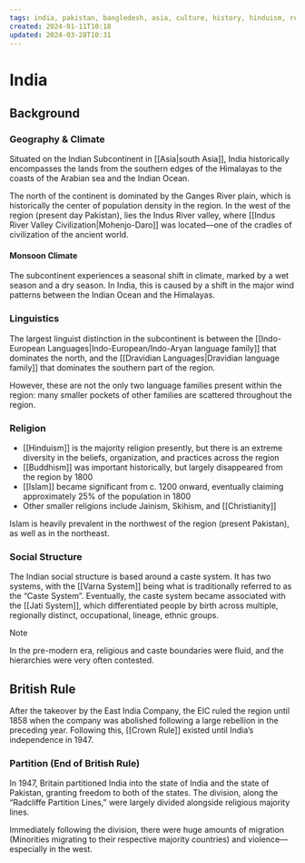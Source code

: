 ```yaml
---
tags: india, pakistan, bangledesh, asia, culture, history, hinduism, religion
created: 2024-01-11T10:18
updated: 2024-03-28T10:31
---
```


# India

## Background

### Geography & Climate

Situated on the Indian Subcontinent in [[Asia|south Asia]], India historically encompasses the lands from the southern edges of the Himalayas to the coasts of the Arabian sea and the Indian Ocean.

The north of the continent is dominated by the Ganges River plain, which is historically the center of population density in the region. In the west of the region (present day Pakistan), lies the Indus River valley, where [[Indus River Valley Civilization|Mohenjo-Daro]] was located—one of the cradles of civilization of the ancient world.

#### Monsoon Climate

The subcontinent experiences a seasonal shift in climate, marked by a wet season and a dry season. In India, this is caused by a shift in the major wind patterns between the Indian Ocean and the Himalayas.

### Linguistics

The largest linguist distinction in the subcontinent is between the [[Indo-European Languages|Indo-European/Indo-Aryan language family]] that dominates the north, and the [[Dravidian Languages|Dravidian language family]] that dominates the southern part of the region.

However, these are not the only two language families present within the region: many smaller pockets of other families are scattered throughout the region.

### Religion

- [[Hinduism]] is the majority religion presently, but there is an extreme diversity in the beliefs, organization, and practices across the region
- [[Buddhism]] was important historically, but largely disappeared from the region by 1800
- [[Islam]] became significant from c. 1200 onward, eventually claiming approximately 25% of the population in 1800
- Other smaller religions include Jainism, Skihism, and [[Christianity]]

Islam is heavily prevalent in the northwest of the region (present Pakistan), as well as in the northeast.

### Social Structure

The Indian social structure is based around a caste system. It has two systems, with the [[Varna System]] being what is traditionally referred to as the “Caste System”. Eventually, the caste system became associated with the [[Jati System]], which differentiated people by birth across multiple, regionally distinct, occupational, lineage, ethnic groups.

> [!note]
> In the pre-modern era, religious and caste boundaries were fluid, and the hierarchies were very often contested.

## British Rule
After the takeover by the East India Company, the EIC ruled the region until 1858 when the company was abolished following a large rebellion in the preceding year. Following this, [[Crown Rule]] existed until India’s independence in 1947.

### Partition (End of British Rule)

In 1947, Britain partitioned India into the state of India and the state of Pakistan, granting freedom to both of the states. The division, along the “Radcliffe Partition Lines,” were largely divided alongside religious majority lines.

Immediately following the division, there were huge amounts of migration (Minorities migrating to their respective majority countries) and violence—especially in the west.